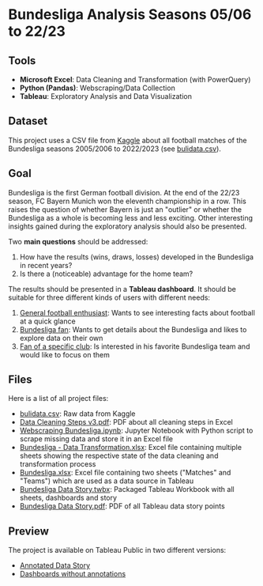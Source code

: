 # Bundesliga Analysis Seasons 05/06 to 22/23

## Tools
- <b>Microsoft Excel</b>: Data Cleaning and Transformation (with PowerQuery)
- <b>Python (Pandas)</b>: Webscraping/Data Collection
- <b>Tableau</b>: Exploratory Analysis and Data Visualization

## Dataset
This project uses a CSV file from [Kaggle](https://www.kaggle.com/datasets/oles04/bundesliga-seasons?resource=download) about all football matches of the Bundesliga seasons 2005/2006 to 2022/2023 (see [bulidata.csv](bulidata.csv)).

## Goal
Bundesliga is the first German football division. At the end of the 22/23 season, FC Bayern Munich won the eleventh championship in a row. This raises the question of whether Bayern is just an "outlier" or whether the Bundesliga as a whole is becoming less and less exciting. Other interesting insights gained during the exploratory analysis should also be presented.

Two <b>main questions</b> should be addressed:
1. How have the results (wins, draws, losses) developed in the Bundesliga in recent years?
1. Is there a (noticeable) advantage for the home team?

The results should be presented in a <b>Tableau dashboard</b>. It should be suitable for three different kinds of users with different needs:
1. <u>General football enthusiast</u>: Wants to see interesting facts about football at a quick glance
1. <u>Bundesliga fan</u>: Wants to get details about the Bundesliga and likes to explore data on their own
1. <u>Fan of a specific club</u>: Is interested in his favorite Bundesliga team and would like to focus on them

## Files
Here is a list of all project files:
- [bulidata.csv](bulidata.csv): Raw data from Kaggle
- [Data Cleaning Steps v3.pdf](<Data Cleaning Steps v3.pdf>): PDF about all cleaning steps in Excel
- [Webscraping Bundesliga.ipynb](<Webscraping Bundesliga.ipynb>): Jupyter Notebook with Python script to scrape missing data and store it in an Excel file
- [Bundesliga - Data Transformation.xlsx](<Bundesliga - Data Transformation.xlsx>): Excel file containing multiple sheets showing the respective state of the data cleaning and transformation process
- [Bundesliga.xlsx](<Bundesliga.xlsx>): Excel file containing two sheets ("Matches" and "Teams") which are used as a data source in Tableau
- [Bundesliga Data Story.twbx](<Bundesliga Data Story.twbx>): Packaged Tableau Workbook with all sheets, dashboards and story
- [Bundesliga Data Story.pdf](<Bundesliga Data Story.pdf>): PDF of all Tableau data story points


## Preview
The project is available on Tableau Public in two different versions:
- [Annotated Data Story](https://public.tableau.com/app/profile/finn.andresen/viz/BundesligaDataStory/Multi-FrameDataStory)
- [Dashboards without annotations](https://public.tableau.com/app/profile/finn.andresen/viz/Bundesliga_16887328196010/BundesligaOverview)

